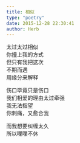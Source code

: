 ```yaml
---  
title: 相似  
type: "poetry"  
date: 2015-12-28 22:30:41  
author: Herb  
---  
```

太过太过相似  
你撞上我的方式  
但只有我把这次  
不期而遇  
用缘分来解释  

伤口毕竟只是伤口  
我们相爱的理由太过牵强  
我无法指望  
你刺痛，又愈合我  

而我想要纠缠太久  
所以喋喋不休